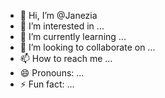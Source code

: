 - 👋 Hi, I’m @Janezia
- 👀 I’m interested in ...
- 🌱 I’m currently learning ...
- 💞️ I’m looking to collaborate on ...
- 📫 How to reach me ...
- 😄 Pronouns: ...
- ⚡ Fun fact: ...

<!---
Janezia/Janezia is a ✨ special ✨ repository because its `README.md` (this file) appears on your GitHub profile.
You can click the Preview link to take a look at your changes.
--->
